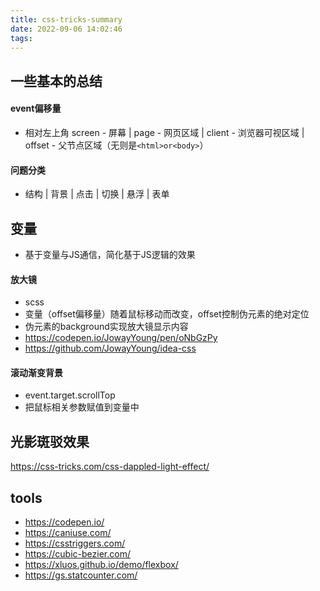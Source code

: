 ```yaml
---
title: css-tricks-summary
date: 2022-09-06 14:02:46
tags:
---
```


## 一些基本的总结
#### event偏移量
- 相对左上角
screen - 屏幕 | page - 网页区域 | client - 浏览器可视区域 | offset - 父节点区域（无则是`<html>or<body>`）

#### 问题分类
- 结构 | 背景 | 点击 | 切换 | 悬浮 | 表单


## 变量
- 基于变量与JS通信，简化基于JS逻辑的效果
#### 放大镜
- scss
- 变量（offset偏移量）随着鼠标移动而改变，offset控制伪元素的绝对定位
- 伪元素的background实现放大镜显示内容
- https://codepen.io/JowayYoung/pen/oNbGzPy
- https://github.com/JowayYoung/idea-css

#### 滚动渐变背景
- event.target.scrollTop
- 把鼠标相关参数赋值到变量中

## 光影斑驳效果
https://css-tricks.com/css-dappled-light-effect/






## tools
- https://codepen.io/
- https://caniuse.com/
- https://csstriggers.com/
- https://cubic-bezier.com/
- https://xluos.github.io/demo/flexbox/
- https://gs.statcounter.com/
